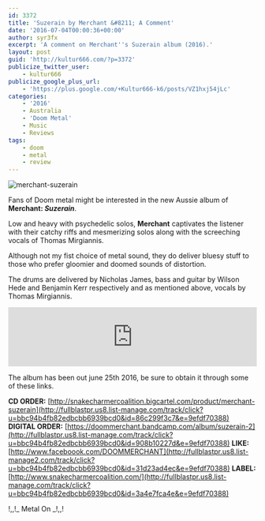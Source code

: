 ```yaml
---
id: 3372
title: 'Suzerain by Merchant &#8211; A Comment'
date: '2016-07-04T00:00:36+00:00'
author: syr3fx
excerpt: 'A comment on Merchant''s Suzerain album (2016).'
layout: post
guid: 'http://kultur666.com/?p=3372'
publicize_twitter_user:
    - kultur666
publicize_google_plus_url:
    - 'https://plus.google.com/+Kultur666-k6/posts/VZ1hxj54jLc'
categories:
    - '2016'
    - Australia
    - 'Doom Metal'
    - Music
    - Reviews
tags:
    - doom
    - metal
    - review
---
```


![merchant-suzerain](http://localhost:8080/wp-content/uploads/2016/07/merchant-suzerain.jpg)

Fans of Doom metal might be interested in the new Aussie album of **Merchant: *Suzerain***.

Low and heavy with psychedelic solos, **Merchant** captivates the listener with their catchy riffs and mesmerizing solos along with the screeching vocals of Thomas Mirgiannis.

Although not my fist choice of metal sound, they do deliver bluesy stuff to those who prefer gloomier and doomed sounds of distortion.

The drums are delivered by Nicholas James, bass and guitar by Wilson Hede and Benjamin Kerr respectively and as mentioned above, vocals by Thomas Mirgiannis.

<iframe style="border: 0; width: 100%; height: 120px;" src="https://bandcamp.com/EmbeddedPlayer/album=196228620/size=large/bgcol=333333/linkcol=e99708/tracklist=false/transparent=true/" seamless></iframe>

The album has been out june 25th 2016, be sure to obtain it through some of these links.

**CD ORDER:** [http://snakecharmercoalition.bigcartel.com/product/merchant-suzerain](http://fullblastpr.us8.list-manage.com/track/click?u=bbc94b4fb82edbcbb6939bcd0&id=86c299f3c7&e=9efdf70388)
**DIGITAL ORDER:** [https://doommerchant.bandcamp.com/album/suzerain-2](http://fullblastpr.us8.list-manage.com/track/click?u=bbc94b4fb82edbcbb6939bcd0&id=908b10227d&e=9efdf70388)
**LIKE:** [http://www.faceboook.com/DOOMMERCHANT](http://fullblastpr.us8.list-manage2.com/track/click?u=bbc94b4fb82edbcbb6939bcd0&id=31d23ad4ec&e=9efdf70388)
**LABEL:** [http://www.snakecharmercoalition.com/](http://fullblastpr.us8.list-manage.com/track/click?u=bbc94b4fb82edbcbb6939bcd0&id=3a4e7fca4e&e=9efdf70388)

!,,!\_ Metal On \_!,,!